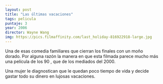 ```yaml
---
layout: post
title: "Las últimas vacaciones"
tags: pelicula
puntaje: 3
year: 2006
director: Wayne Wang
img: https://pics.filmaffinity.com/last_holiday-816922918-large.jpg
---
```


Una de esas comedia familiares que cierran los finales con un moño dorado. Por alguna razón la manera en que esta filmada parece mucho más una película de los 90 , que de los mediados del 2000.

Una mujer le diagnostican que le quedan poco tiempo de vida y decide gastar todo su dinero en lujosas vacaciones.
